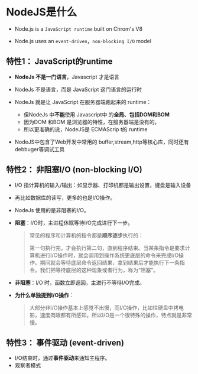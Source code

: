 # NodeJS是什么

- Node.js is a `JavaScript runtime` built on Chrom's V8

- Node.js uses an `event-driven`，`non-blocking I/O` model

  



## 特性1： JavaScript的runtime 

- **NodeJs 不是一门语言**，Javascript 才是语言
- NodeJs 不是语言，而是 JavaScript 这门语言的运行时
- NodeJs 就是让 JavaScript 在服务器端跑起来的 runtime：
  - 但NodeJs 中**不能**使用 Javascript中 的**全局、包括DOM和BOM**
  - 因为DOM 和BOM 是浏览器的特性，在服务器端是没有的。
  - 所以更准确的说，NodeJS是 ECMAScrip t的 runtime

- NodeJS中包含了Web开发中常用的 buffer,stream,http等核心库，同时还有debbuger等调试工具





## 特性2： 非阻塞I/O  (non-blocking I/O) 

- I/O 指计算机的输入/输出：如显示器、打印机都是输出设置，键盘是输入设备

- 再比如数据库的读写，更多的也是I/O操作。

- NodeJs 使用的是非阻塞的I/O。

- **阻塞**：I/O时，主进程休眠等待I/O完成进行下一步。

  > 常见的程序和计算机的指令都是**顺序逐步**执行的：
  >
  > 第一句执行完，才会执行第二句，直到程序结束。当某条指令是要求计算机进行I/O操作时，就会调用到操作系统更底层的命令来完成I/O操作。期间就会等待底层命令返回结果，拿到结果后才能执行下一条指令。我们把等待底层的这种现象或者行为，称为“阻塞”。

- **非阻塞**：I/O 时，函数立即返回，主进行不等待I/O完成。

- **为什么单独提到I/O操作**：

  > 大部分非I/O操作基本上感觉不出慢，而I/O操作，比如往硬盘中拷电影，速度肉眼都有所感知。所以I/O是一个很特殊的操作，特点就是非常慢。





## 特性3： 事件驱动  (event-driven) 

- I/O结束时，通过**事件驱动**来通知主程序。
- 观察者模式

